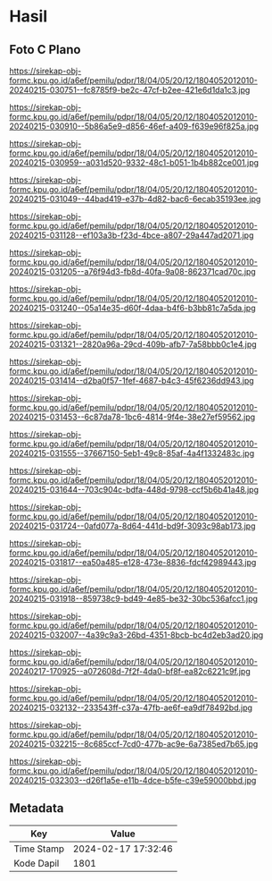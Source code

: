 # Hasil

## Foto C Plano

https://sirekap-obj-formc.kpu.go.id/a6ef/pemilu/pdpr/18/04/05/20/12/1804052012010-20240215-030751--fc8785f9-be2c-47cf-b2ee-421e6d1da1c3.jpg

https://sirekap-obj-formc.kpu.go.id/a6ef/pemilu/pdpr/18/04/05/20/12/1804052012010-20240215-030910--5b86a5e9-d856-46ef-a409-f639e96f825a.jpg

https://sirekap-obj-formc.kpu.go.id/a6ef/pemilu/pdpr/18/04/05/20/12/1804052012010-20240215-030959--a031d520-9332-48c1-b051-1b4b882ce001.jpg

https://sirekap-obj-formc.kpu.go.id/a6ef/pemilu/pdpr/18/04/05/20/12/1804052012010-20240215-031049--44bad419-e37b-4d82-bac6-6ecab35193ee.jpg

https://sirekap-obj-formc.kpu.go.id/a6ef/pemilu/pdpr/18/04/05/20/12/1804052012010-20240215-031128--ef103a3b-f23d-4bce-a807-29a447ad2071.jpg

https://sirekap-obj-formc.kpu.go.id/a6ef/pemilu/pdpr/18/04/05/20/12/1804052012010-20240215-031205--a76f94d3-fb8d-40fa-9a08-862371cad70c.jpg

https://sirekap-obj-formc.kpu.go.id/a6ef/pemilu/pdpr/18/04/05/20/12/1804052012010-20240215-031240--05a14e35-d60f-4daa-b4f6-b3bb81c7a5da.jpg

https://sirekap-obj-formc.kpu.go.id/a6ef/pemilu/pdpr/18/04/05/20/12/1804052012010-20240215-031321--2820a96a-29cd-409b-afb7-7a58bbb0c1e4.jpg

https://sirekap-obj-formc.kpu.go.id/a6ef/pemilu/pdpr/18/04/05/20/12/1804052012010-20240215-031414--d2ba0f57-1fef-4687-b4c3-45f6236dd943.jpg

https://sirekap-obj-formc.kpu.go.id/a6ef/pemilu/pdpr/18/04/05/20/12/1804052012010-20240215-031453--6c87da78-1bc6-4814-9f4e-38e27ef59562.jpg

https://sirekap-obj-formc.kpu.go.id/a6ef/pemilu/pdpr/18/04/05/20/12/1804052012010-20240215-031555--37667150-5eb1-49c8-85af-4a4f1332483c.jpg

https://sirekap-obj-formc.kpu.go.id/a6ef/pemilu/pdpr/18/04/05/20/12/1804052012010-20240215-031644--703c904c-bdfa-448d-9798-ccf5b6b41a48.jpg

https://sirekap-obj-formc.kpu.go.id/a6ef/pemilu/pdpr/18/04/05/20/12/1804052012010-20240215-031724--0afd077a-8d64-441d-bd9f-3093c98ab173.jpg

https://sirekap-obj-formc.kpu.go.id/a6ef/pemilu/pdpr/18/04/05/20/12/1804052012010-20240215-031817--ea50a485-e128-473e-8836-fdcf42989443.jpg

https://sirekap-obj-formc.kpu.go.id/a6ef/pemilu/pdpr/18/04/05/20/12/1804052012010-20240215-031918--859738c9-bd49-4e85-be32-30bc536afcc1.jpg

https://sirekap-obj-formc.kpu.go.id/a6ef/pemilu/pdpr/18/04/05/20/12/1804052012010-20240215-032007--4a39c9a3-26bd-4351-8bcb-bc4d2eb3ad20.jpg

https://sirekap-obj-formc.kpu.go.id/a6ef/pemilu/pdpr/18/04/05/20/12/1804052012010-20240217-170925--a072608d-7f2f-4da0-bf8f-ea82c6221c9f.jpg

https://sirekap-obj-formc.kpu.go.id/a6ef/pemilu/pdpr/18/04/05/20/12/1804052012010-20240215-032132--233543ff-c37a-47fb-ae6f-ea9df78492bd.jpg

https://sirekap-obj-formc.kpu.go.id/a6ef/pemilu/pdpr/18/04/05/20/12/1804052012010-20240215-032215--8c685ccf-7cd0-477b-ac9e-6a7385ed7b65.jpg

https://sirekap-obj-formc.kpu.go.id/a6ef/pemilu/pdpr/18/04/05/20/12/1804052012010-20240215-032303--d26f1a5e-e11b-4dce-b5fe-c39e59000bbd.jpg


## Metadata

| Key        | Value               |
| ---------- | ------------------- |
| Time Stamp | 2024-02-17 17:32:46 |
| Kode Dapil | 1801                |



